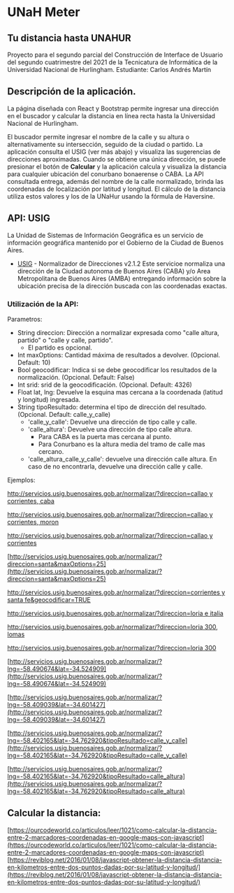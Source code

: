 # UNaH Meter
## Tu distancia hasta UNAHUR

Proyecto para el segundo parcial del Construcción de Interface de Usuario del segundo cuatrimestre del 2021 de la Tecnicatura de Informática de la Universidad Nacional de Hurlingham.
Estudiante: Carlos Andrés Martín

## Descripción de la aplicación.

La página diseñada con React y Bootstrap permite ingresar una dirección en el buscador y calcular la distancia en línea recta hasta la Universidad Nacional de Hurlingham.

El buscador permite ingresar el nombre de la calle y su altura o alternativamente su intersección, seguido de la ciudad o partido. La aplicación consulta el USIG (ver más abajo) y visualiza las sugerencias de direcciones aproximadas. Cuando se obtiene una única dirección, se puede presionar el botón de **Calcular** y la aplicación calcula y visualiza la distancia para cualquier ubicación del conurbano bonaerense o CABA.
La API consultada entrega, además del nombre de la calle normalizado, brinda las coordenadas de localización por latitud y longitud. El cálculo de la distancia utiliza estos valores y los de la UNaHur usando la fórmula de Haversine.

## API: USIG

La Unidad de Sistemas de Información Geográfica es un servicio de información geográfica mantenido por el Gobierno de la Ciudad de Buenos Aires.
* [USIG](http://servicios.usig.buenosaires.gob.ar/normalizar) - Normalizador de Direcciones v2.1.2
Este servicioe normaliza una dirección de la Ciudad autonoma de Buenos Aires (CABA) y/o Area Metropolitana de Buenos Aires (AMBA) entregando información sobre la ubicación precisa de la dirección buscada con las coordenadas exactas.

### Utilización de la API:
Parametros:
* String direccion: Dirección a normalizar expresada como "calle altura, partido" o "calle y calle, partido".
   - El partido es opcional.
* Int maxOptions: Cantidad máxima de resultados a devolver. (Opcional. Default: 10)
* Bool geocodificar: Indica si se debe geocodificar los resultados de la normalización. (Opcional. Default: False)
* Int srid: srid de la geocodificación. (Opcional. Default: 4326)
* Float lat, lng: Devuelve la esquina mas cercana a la coordenada (latitud y longitud) ingresada.
* String tipoResultado: determina el tipo de dirección del resultado. (Opcional. Default: calle_y_calle)
    - 'calle_y_calle': Devuelve una dirección de tipo calle y calle.
    - 'calle_altura': Devuelve una dirección de tipo calle altura.
        - Para CABA es la puerta mas cercana al punto.
        - Para Conurbano es la altura media del tramo de calle mas cercano.
    - 'calle_altura_calle_y_calle': devuelve una dirección calle altura. En caso de no encontrarla, devuelve una dirección calle y calle.

Ejemplos:

[http://servicios.usig.buenosaires.gob.ar/normalizar/?direccion=callao y corrientes, caba](http://servicios.usig.buenosaires.gob.ar/normalizar/?direccion=callao%20y%20corrientes,%20caba)

[http://servicios.usig.buenosaires.gob.ar/normalizar/?direccion=callao y corrientes, moron](http://servicios.usig.buenosaires.gob.ar/normalizar/?direccion=callao%20y%20corrientes,%20moron)

[http://servicios.usig.buenosaires.gob.ar/normalizar/?direccion=callao y corrientes](http://servicios.usig.buenosaires.gob.ar/normalizar/?direccion=callao%20y%20corrientes)

[http://servicios.usig.buenosaires.gob.ar/normalizar/?direccion=santa&maxOptions=25](http://servicios.usig.buenosaires.gob.ar/normalizar/?direccion=santa&maxOptions=25)

[http://servicios.usig.buenosaires.gob.ar/normalizar/?direccion=corrientes y santa fe&geocodificar=TRUE](http://servicios.usig.buenosaires.gob.ar/normalizar/?direccion=corrientes%20y%20santa%20fe,%20san%20isidro)

[http://servicios.usig.buenosaires.gob.ar/normalizar/?direccion=loria e italia](http://servicios.usig.buenosaires.gob.ar/normalizar/?direccion=loria%20e%20italia)

[http://servicios.usig.buenosaires.gob.ar/normalizar/?direccion=loria 300, lomas](http://servicios.usig.buenosaires.gob.ar/normalizar/?direccion=loria%20300,%20lomas)

[http://servicios.usig.buenosaires.gob.ar/normalizar/?direccion=loria 300](http://servicios.usig.buenosaires.gob.ar/normalizar/?direccion=loria%20300)

[http://servicios.usig.buenosaires.gob.ar/normalizar/?lng=-58.490674&lat=-34.524909](http://servicios.usig.buenosaires.gob.ar/normalizar/?lng=-58.490674&lat=-34.524909)

[http://servicios.usig.buenosaires.gob.ar/normalizar/?lng=-58.409039&lat=-34.601427](http://servicios.usig.buenosaires.gob.ar/normalizar/?lng=-58.409039&lat=-34.601427)

[http://servicios.usig.buenosaires.gob.ar/normalizar/?lng=-58.402165&lat=-34.762920&tipoResultado=calle_y_calle](http://servicios.usig.buenosaires.gob.ar/normalizar/?lng=-58.402165&lat=-34.762920&tipoResultado=calle_y_calle)

[http://servicios.usig.buenosaires.gob.ar/normalizar/?lng=-58.402165&lat=-34.762920&tipoResultado=calle_altura](http://servicios.usig.buenosaires.gob.ar/normalizar/?lng=-58.402165&lat=-34.762920&tipoResultado=calle_altura)

## Calcular la distancia:
[https://ourcodeworld.co/articulos/leer/1021/como-calcular-la-distancia-entre-2-marcadores-coordenadas-en-google-maps-con-javascript](https://ourcodeworld.co/articulos/leer/1021/como-calcular-la-distancia-entre-2-marcadores-coordenadas-en-google-maps-con-javascript)
[https://reviblog.net/2016/01/08/javascript-obtener-la-distancia-distancia-en-kilometros-entre-dos-puntos-dadas-por-su-latitud-y-longitud/](https://reviblog.net/2016/01/08/javascript-obtener-la-distancia-distancia-en-kilometros-entre-dos-puntos-dadas-por-su-latitud-y-longitud/)
